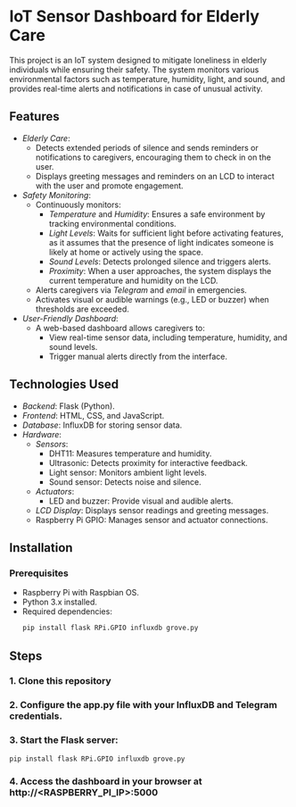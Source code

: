 # IoT Sensor Dashboard for Elderly Care

This project is an IoT system designed to mitigate loneliness in elderly individuals while ensuring their safety. The system monitors various environmental factors such as temperature, humidity, light, and sound, and provides real-time alerts and notifications in case of unusual activity.

## Features
- *Elderly Care*:
  - Detects extended periods of silence and sends reminders or notifications to caregivers, encouraging them to check in on the user.
  - Displays greeting messages and reminders on an LCD to interact with the user and promote engagement.
- *Safety Monitoring*:
  - Continuously monitors:
    - *Temperature* and *Humidity*: Ensures a safe environment by tracking environmental conditions.
    - *Light Levels*: Waits for sufficient light before activating features, as it assumes that the presence of light indicates someone is likely at home or actively using the space.
    - *Sound Levels*: Detects prolonged silence and triggers alerts.
    - *Proximity*: When a user approaches, the system displays the current temperature and humidity on the LCD.
  - Alerts caregivers via *Telegram* and *email* in emergencies.
  - Activates visual or audible warnings (e.g., LED or buzzer) when thresholds are exceeded.
- *User-Friendly Dashboard*:
  - A web-based dashboard allows caregivers to:
    - View real-time sensor data, including temperature, humidity, and sound levels.
    - Trigger manual alerts directly from the interface.

## Technologies Used
- *Backend*: Flask (Python).
- *Frontend*: HTML, CSS, and JavaScript.
- *Database*: InfluxDB for storing sensor data.
- *Hardware*:
  - *Sensors*:
    - DHT11: Measures temperature and humidity.
    - Ultrasonic: Detects proximity for interactive feedback.
    - Light sensor: Monitors ambient light levels.
    - Sound sensor: Detects noise and silence.
  - *Actuators*:
    - LED and buzzer: Provide visual and audible alerts.
  - *LCD Display*: Displays sensor readings and greeting messages.
  - Raspberry Pi GPIO: Manages sensor and actuator connections.

## Installation
### Prerequisites
- Raspberry Pi with Raspbian OS.
- Python 3.x installed.
- Required dependencies:
  ```bash
  pip install flask RPi.GPIO influxdb grove.py
  
## Steps
### 1. Clone this repository
### 2. Configure the app.py file with your InfluxDB and Telegram credentials.
### 3. Start the Flask server:
    pip install flask RPi.GPIO influxdb grove.py
### 4. Access the dashboard in your browser at http://<RASPBERRY_PI_IP>:5000
